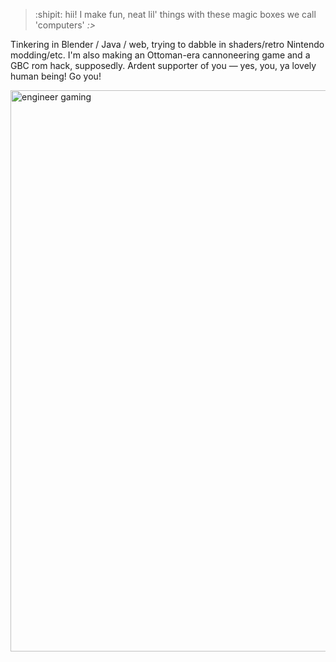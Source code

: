 > :shipit: hii! I make fun, neat lil' things with these magic boxes we call 'computers' _:>_

Tinkering in Blender / Java / web, trying to dabble in shaders/retro Nintendo modding/etc. I'm also making an Ottoman-era cannoneering game and a GBC rom hack, supposedly. Ardent supporter of you — yes, you, ya lovely human being! Go you!
<p align:"center">
<img width="898" alt="engineer gaming" src="https://github.com/PocketRice/pocketrice/assets/79682953/3a448f09-89e0-490a-9afc-3807ce21804f">
</p>

